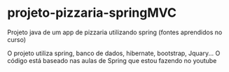 # projeto-pizzaria-springMVC
Projeto java de um app de pizzaria utilizando spring (fontes aprendidos no curso)

  O projeto utiliza spring, banco de dados, hibernate, bootstrap, Jquary...
  O código está baseado nas aulas de Spring que estou fazendo no youtube
